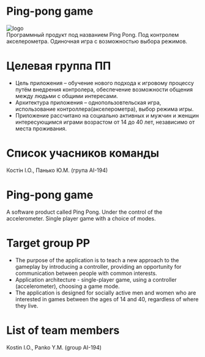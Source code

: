 # Ping-pong game
![logo](https://cdn.dribbble.com/users/1079901/screenshots/3518631/pingpong.gif)<br/>
Программный продукт под названием Ping Pong. Под контролем акселерометра. Одиночная игра с возможностью выбора режимов.
# Целевая группа ПП
- Цель приложения – обучение нового подхода к игровому процессу путём внедрения контролера, обеспечение возможности общения между людьми с общими интересами.<br/>
- Архитектура приложения – однопользовтельская игра, использование контроллера(акселерометра), выбор режима игры.<br/>
- Приложение рассчитано на социально активных и мужчин и женщин интересующимся играми возрастом от 14 до 40 лет, независимо от места проживания.
# Список учасников команды
Костін І.О.,
Панько Ю.М.
(група АІ-194)


# Ping-pong game
A software product called Ping Pong. Under the control of the accelerometer. Single player game with a choice of modes.
# Target group PP
- The purpose of the application is to teach a new approach to the gameplay by introducing a controller, providing an opportunity for communication between people with common interests. <br/>
- Application architecture - single-player game, using a controller (accelerometer), choosing a game mode. <br/>
- The application is designed for socially active men and women who are interested in games between the ages of 14 and 40, regardless of where they live.
# List of team members
Kostin I.O.,
Panko Y.M.
(group АІ-194)
